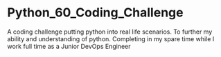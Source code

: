# Python_60_Coding_Challenge

A coding challenge putting python into real life scenarios. To further my ability and understanding of python. 
Completing in my spare time while I work full time as a Junior DevOps Engineer
